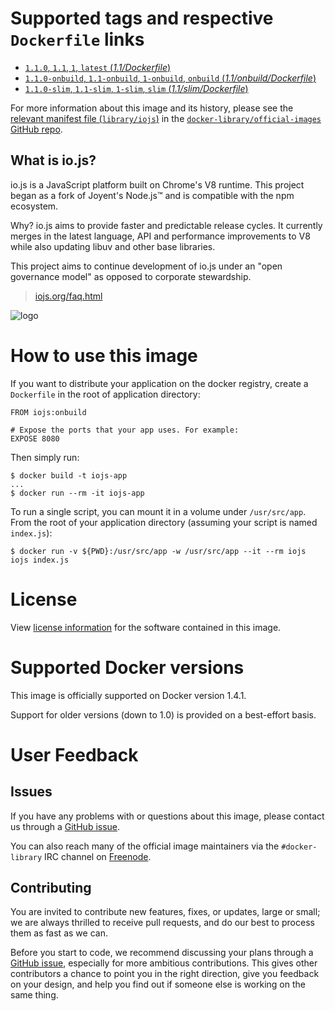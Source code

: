 # Supported tags and respective `Dockerfile` links

- [`1.1.0`, `1.1`, `1`, `latest` (*1.1/Dockerfile*)](https://github.com/iojs/docker-iojs/blob/1d3030c80570f9fae6483dbba52e94841c7388a4/1.1/Dockerfile)
- [`1.1.0-onbuild`, `1.1-onbuild`, `1-onbuild`, `onbuild` (*1.1/onbuild/Dockerfile*)](https://github.com/iojs/docker-iojs/blob/7242c2b1ef80356ee624979dddd63a4a0b67a214/1.1/onbuild/Dockerfile)
- [`1.1.0-slim`, `1.1-slim`, `1-slim`, `slim` (*1.1/slim/Dockerfile*)](https://github.com/iojs/docker-iojs/blob/e86ed9207ec0597a5da970445c15e7ea0df85360/1.1/slim/Dockerfile)

For more information about this image and its history, please see the [relevant
manifest file
(`library/iojs`)](https://github.com/docker-library/official-images/blob/master/library/iojs)
in the [`docker-library/official-images` GitHub
repo](https://github.com/docker-library/official-images).

## What is io.js?

io.js is a JavaScript platform built on Chrome's V8 runtime. This project began as a fork of Joyent's Node.js™ and is compatible with the npm ecosystem.

Why? io.js aims to provide faster and predictable release cycles. It currently merges in the latest language, API and performance improvements to V8 while also updating libuv and other base libraries.

This project aims to continue development of io.js under an "open governance model" as opposed to corporate stewardship.

> [iojs.org/faq.html](https://iojs.org/faq.html)

![logo](https://raw.githubusercontent.com/docker-library/docs/master/iojs/logo.png)

# How to use this image

If you want to distribute your application on the docker registry, create a `Dockerfile` in the root of application directory:

```
FROM iojs:onbuild

# Expose the ports that your app uses. For example:
EXPOSE 8080
```

Then simply run:

```
$ docker build -t iojs-app
...
$ docker run --rm -it iojs-app
```

To run a single script, you can mount it in a volume under `/usr/src/app`. From the root of your application directory (assuming your script is named `index.js`):

```
$ docker run -v ${PWD}:/usr/src/app -w /usr/src/app --it --rm iojs iojs index.js
```

# License

View [license information](https://github.com/iojs/io.js/blob/master/LICENSE)
for the software contained in this image.

# Supported Docker versions

This image is officially supported on Docker version 1.4.1.

Support for older versions (down to 1.0) is provided on a best-effort basis.

# User Feedback

## Issues

If you have any problems with or questions about this image, please contact us
 through a [GitHub issue](https://github.com/iojs/docker-iojs/issues).

You can also reach many of the official image maintainers via the
`#docker-library` IRC channel on [Freenode](https://freenode.net).

## Contributing

You are invited to contribute new features, fixes, or updates, large or small;
we are always thrilled to receive pull requests, and do our best to process them
as fast as we can.

Before you start to code, we recommend discussing your plans 
through a [GitHub issue](https://github.com/iojs/docker-iojs/issues), especially for more ambitious
contributions. This gives other contributors a chance to point you in the right
direction, give you feedback on your design, and help you find out if someone
else is working on the same thing.
